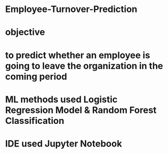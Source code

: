 # Employee-Turnover-Prediction

# objective
# to predict whether an employee is going to leave the organization in the coming period

# ML methods used Logistic Regression Model & Random Forest Classification 

# IDE used Jupyter Notebook
